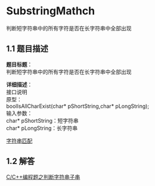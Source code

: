 # SubstringMathch
判断短字符串中的所有字符是否在长字符串中全部出现    
## 1.1 题目描述
**题目标题**：  
判断短字符串中的所有字符是否在长字符串中全部出现  

**详细描述**：  
接口说明  
原型：  
boolIsAllCharExist(char* pShortString,char* pLongString);  
输入参数：  
char* pShortString：短字符串  
char* pLongString：长字符串

 
[字符串匹配](https://www.nowcoder.com/questionTerminal/22fdeb9610ef426f9505e3ab60164c93?orderByHotValue=0&commentTags=C/C++)
## 1.2 解答
[C/C++编程题之判断字符串子串](https://blog.csdn.net/yang_teng_/article/details/49129787)  
